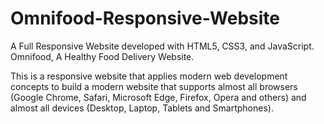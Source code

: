 # Omnifood-Responsive-Website
 A Full Responsive Website developed with HTML5, CSS3, and JavaScript. Omnifood, A Healthy Food Delivery Website.

This is a responsive website that applies modern web development concepts to build a modern website that supports almost all browsers (Google Chrome, Safari, Microsoft Edge, Firefox, Opera and others) and almost all devices (Desktop, Laptop, Tablets and Smartphones).
